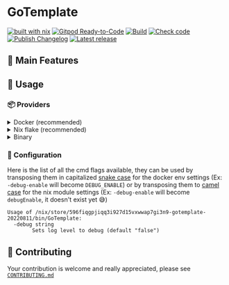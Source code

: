 # GoTemplate

[![built with nix](https://builtwithnix.org/badge.svg)](https://builtwithnix.org) [![Gitpod Ready-to-Code](https://img.shields.io/badge/Gitpod-Ready--to--Code-blue?logo=gitpod)](https://gitpod.io/#https://github.com/DarkOnion0/GoTemplate) [![Build](https://github.com/DarkOnion0/GoTemplate/actions/workflows/build.yml/badge.svg)](https://github.com/DarkOnion0/GoTemplate/actions/workflows/build.yml) [![Check code](https://github.com/DarkOnion0/GoTemplate/actions/workflows/check.yml/badge.svg)](https://github.com/DarkOnion0/GoTemplate/actions/workflows/check.yml) [![Publish Changelog](https://github.com/DarkOnion0/GoTemplate/actions/workflows/changelog.yml/badge.svg)](https://github.com/DarkOnion0/GoTemplate/actions/workflows/changelog.yml) [![Latest release](https://shields.io/github/v/release/DarkOnion0/GoTemplate?display_name=tag&include_prereleases&label=%F0%9F%93%A6%20Latest%20release)](https://shields.io/github/v/release/DarkOnion0/GoTemplate?display_name=tag&include_prereleases&label=%F0%9F%93%A6%20Latest%20release)

## 🚀 Main Features

## 📖 Usage

### 📦️ Providers

<details>
  <summary>
    Docker (recommended)
  </summary>
  <p>
  
  1. Download the container from GitHub
  2. Run it, further configuration can be done, see the corresponding sections below.

    docker pull ghcr.io/darkonion0/gotemplate:latest
    docker run ghcr.io/darkonion0/gotemplate:latest

  </p>
</details>

<details>
  <summary>
    Nix flake (recommended)
  </summary>
  <p>
  
  1. Install [`nix`](https://nixos.org/download.html)
  2. Enable [`nix flakes`](https://nixos.wiki/wiki/Flakes)
  3. Run the app, further configuration can be done, see the corresponding sections below. You can set an optional version tag / branch or just leave it as is to follow the main branch

    ```bash
    ❯ nix run github:DarkOnion0/GoTemplate/[GIT_VERSION_TAG]#default -- [ARGs]
    ```

  </p>
</details>

<details>
  <summary>
    Binary
  </summary>
  <p>
  
  1. Download the binary from the release page
  2. Run it, further configuration can be done, see the corresponding sections below.

    ```bash
    ❯ ./gotemplate [ARGs]
    ```

  </p>
</details>

### 🧰 Configuration

Here is the list of all the cmd flags available, they can be used by transposing them in capitalized [snake case](https://en.wikipedia.org/wiki/Letter_case#Snake_case) for the docker env settings (Ex: `-debug-enable` will become `DEBUG_ENABLE`) or by transposing them to [camel case](https://en.wikipedia.org/wiki/Camel_case) for the nix module settings (Ex: `-debug-enable` will become `debugEnable`, it doesn't exist yet 😅)

```text
Usage of /nix/store/596fiqgpjiqq3i927d15vxwwap7gi3n9-gotemplate-20220811/bin/GoTemplate:
  -debug string
        Sets log level to debug (default "false")
```

## 🫶 Contributing

Your contribution is welcome and really appreciated, please see [`CONTRIBUTING.md`](https://github.com/DarkOnion0/GoTemplate/blob/main/CONTRIBUTING.md)
